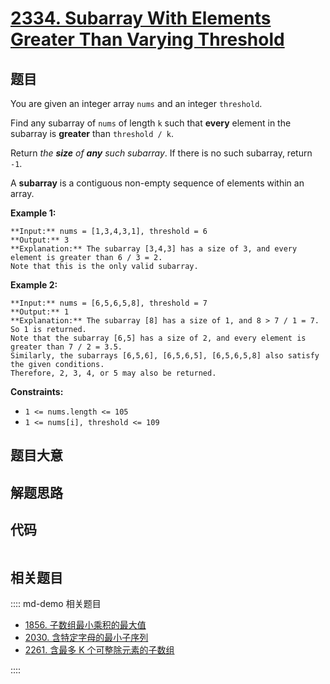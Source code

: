 # [2334. Subarray With Elements Greater Than Varying Threshold](https://leetcode.com/problems/subarray-with-elements-greater-than-varying-threshold)

## 题目

You are given an integer array `nums` and an integer `threshold`.

Find any subarray of `nums` of length `k` such that **every** element in the
subarray is **greater** than `threshold / k`.

Return _the **size** of **any** such subarray_. If there is no such subarray,
return `-1`.

A **subarray** is a contiguous non-empty sequence of elements within an array.



**Example 1:**

    
    
    **Input:** nums = [1,3,4,3,1], threshold = 6
    **Output:** 3
    **Explanation:** The subarray [3,4,3] has a size of 3, and every element is greater than 6 / 3 = 2.
    Note that this is the only valid subarray.
    

**Example 2:**

    
    
    **Input:** nums = [6,5,6,5,8], threshold = 7
    **Output:** 1
    **Explanation:** The subarray [8] has a size of 1, and 8 > 7 / 1 = 7. So 1 is returned.
    Note that the subarray [6,5] has a size of 2, and every element is greater than 7 / 2 = 3.5. 
    Similarly, the subarrays [6,5,6], [6,5,6,5], [6,5,6,5,8] also satisfy the given conditions.
    Therefore, 2, 3, 4, or 5 may also be returned.



**Constraints:**

  * `1 <= nums.length <= 105`
  * `1 <= nums[i], threshold <= 109`


## 题目大意

## 解题思路

## 代码

```javascript

```

## 相关题目

:::: md-demo 相关题目
- [1856. 子数组最小乘积的最大值](https://leetcode.com/problems/maximum-subarray-min-product)
- [2030. 含特定字母的最小子序列](https://leetcode.com/problems/smallest-k-length-subsequence-with-occurrences-of-a-letter)
- [2261. 含最多 K 个可整除元素的子数组](https://leetcode.com/problems/k-divisible-elements-subarrays)

::::
